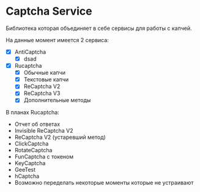 # Captcha Service
Библиотека которая объединяет в себе сервисы для работы с капчей.

На данные момент имеется 2 сервиса:
- [x] AntiCaptcha
  - [x] dsad
- [x] Rucaptcha
  - [x] Обычные капчи
  - [x] Текстовые капчи
  - [x] ReCaptcha V2
  - [x] ReCaptcha V3
  - [x] Дополнительные методы

В планах Rucaptcha:
- Отчет об ответах
- Invisible ReCaptcha V2
- ReCaptcha V2 (устаревший метод)
- ClickCaptcha
- RotateCaptcha
- FunCaptcha с токеном
- KeyCaptcha
- GeeTest
- hCaptcha
- Возможно переделать некоторые моменты которые не устраивают

